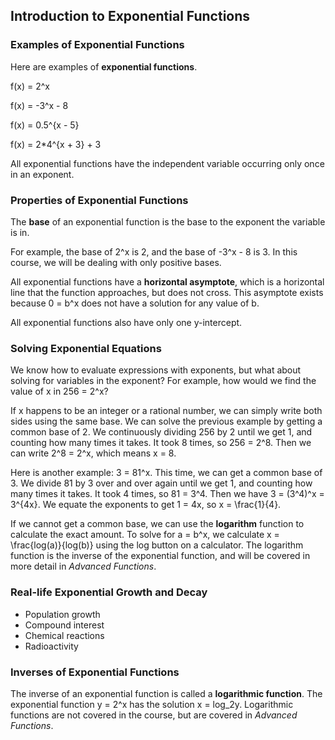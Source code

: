 Introduction to Exponential Functions
-------

### Examples of Exponential Functions

Here are examples of **exponential functions**.

f(x) = 2^x

f(x) = -3^x - 8

f(x) = 0.5^{x - 5}

f(x) = 2*4^{x + 3} + 3

All exponential functions have the independent variable occurring only once in an exponent.


### Properties of Exponential Functions

The **base** of an exponential function is the base to the exponent the variable is in. 

For example, the base of 2^x is 2, and the base of -3^x - 8 is 3. In this course, we will be dealing with only positive bases.

All exponential functions have a **horizontal asymptote**, which is a horizontal line that the function approaches, but does not cross. This asymptote exists because 0 = b^x does not have a solution for any value of b.

All exponential functions also have only one y-intercept.


### Solving Exponential Equations

We know how to evaluate expressions with exponents, but what about solving for variables in the exponent? For example, how would we find the value of x in 256 = 2^x? 

If x happens to be an integer or a rational number, we can simply write both sides using the same base. We can solve the previous example by getting a common base of 2. We continuously dividing 256 by 2 until we get 1, and counting how many times it takes. It took 8 times, so 256 = 2^8. Then we can write 2^8 = 2^x, which means x = 8.

Here is another example: 3 = 81^x. This time, we can get a common base of 3. We divide 81 by 3 over and over again until we get 1, and counting how many times it takes. It took 4 times, so 81 = 3^4. Then we have 3 = (3^4)^x = 3^{4x}. We equate the exponents to get 1 = 4x, so x = \frac{1}{4}.

If we cannot get a common base, we can use the **logarithm** function to calculate the exact amount. To solve for a = b^x, we calculate x = \frac{log(a)}{log(b)} using the log button on a calculator. The logarithm function is the inverse of the exponential function, and will be covered in more detail in *Advanced Functions*.


### Real-life Exponential Growth and Decay

* Population growth
* Compound interest
* Chemical reactions
* Radioactivity


### Inverses of Exponential Functions

The inverse of an exponential function is called a **logarithmic function**. The exponential function y = 2^x has the solution x = log_2y. Logarithmic functions are not covered in the course, but are covered in *Advanced Functions*.
